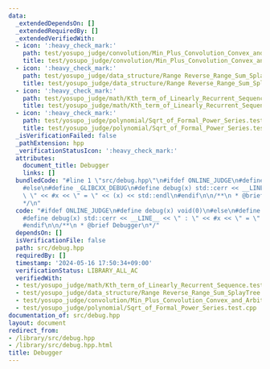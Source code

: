 ```yaml
---
data:
  _extendedDependsOn: []
  _extendedRequiredBy: []
  _extendedVerifiedWith:
  - icon: ':heavy_check_mark:'
    path: test/yosupo_judge/convolution/Min_Plus_Convolution_Convex_and_Arbitrary.test.cpp
    title: test/yosupo_judge/convolution/Min_Plus_Convolution_Convex_and_Arbitrary.test.cpp
  - icon: ':heavy_check_mark:'
    path: test/yosupo_judge/data_structure/Range Reverse_Range_Sum_SplayTree.test.cpp
    title: test/yosupo_judge/data_structure/Range Reverse_Range_Sum_SplayTree.test.cpp
  - icon: ':heavy_check_mark:'
    path: test/yosupo_judge/math/Kth_term_of_Linearly_Recurrent_Sequence.test.cpp
    title: test/yosupo_judge/math/Kth_term_of_Linearly_Recurrent_Sequence.test.cpp
  - icon: ':heavy_check_mark:'
    path: test/yosupo_judge/polynomial/Sqrt_of_Formal_Power_Series.test.cpp
    title: test/yosupo_judge/polynomial/Sqrt_of_Formal_Power_Series.test.cpp
  _isVerificationFailed: false
  _pathExtension: hpp
  _verificationStatusIcon: ':heavy_check_mark:'
  attributes:
    document_title: Debugger
    links: []
  bundledCode: "#line 1 \"src/debug.hpp\"\n#ifdef ONLINE_JUDGE\n#define debug(x) void(0)\n\
    #else\n#define _GLIBCXX_DEBUG\n#define debug(x) std::cerr << __LINE__ << \" :\
    \ \" << #x << \" = \" << (x) << std::endl\n#endif\n\n/**\n * @brief Debugger\n\
    */\n"
  code: "#ifdef ONLINE_JUDGE\n#define debug(x) void(0)\n#else\n#define _GLIBCXX_DEBUG\n\
    #define debug(x) std::cerr << __LINE__ << \" : \" << #x << \" = \" << (x) << std::endl\n\
    #endif\n\n/**\n * @brief Debugger\n*/"
  dependsOn: []
  isVerificationFile: false
  path: src/debug.hpp
  requiredBy: []
  timestamp: '2024-05-16 17:50:34+09:00'
  verificationStatus: LIBRARY_ALL_AC
  verifiedWith:
  - test/yosupo_judge/math/Kth_term_of_Linearly_Recurrent_Sequence.test.cpp
  - test/yosupo_judge/data_structure/Range Reverse_Range_Sum_SplayTree.test.cpp
  - test/yosupo_judge/convolution/Min_Plus_Convolution_Convex_and_Arbitrary.test.cpp
  - test/yosupo_judge/polynomial/Sqrt_of_Formal_Power_Series.test.cpp
documentation_of: src/debug.hpp
layout: document
redirect_from:
- /library/src/debug.hpp
- /library/src/debug.hpp.html
title: Debugger
---
```

